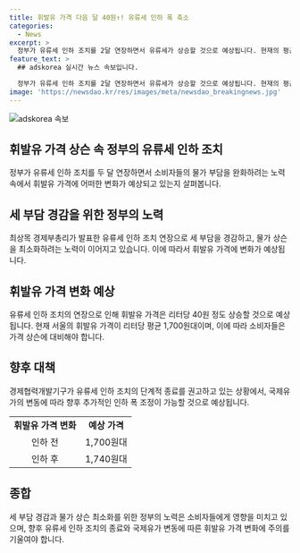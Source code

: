 ```yaml
---
title: 휘발유 가격 다음 달 40원↑! 유류세 인하 폭 축소
categories:
  - News
excerpt: >
  정부가 유류세 인하 조치를 2달 연장하면서 유류세가 상승할 것으로 예상됩니다. 현재의 평균 1,700원대의 휘발유가격은 40원 정도 상승할 것으로 보입니다. 최상목 경제부총리는 다음 달부터 휘발유 20%, 경유 30%로 인하폭을 축소할 예정이며, 유류세 인하로 관련 세수는 연간 5조 원가량 줄었으며, 이는 재정에 미치는 영향을 고려한 조치로 보입니다. 또한 유류세 인하 조치의 단계적 종료를 권고하고 있다고 밝혔습니다.
feature_text: >
  ## adskorea 실시간 뉴스 속보입니다.

  정부가 유류세 인하 조치를 2달 연장하면서 유류세가 상승할 것으로 예상됩니다. 현재의 평균 1,700원대의 휘발유가격은 40원 정도 상승할 것으로 보입니다. 최상목 경제부총리는 다음 달부터 휘발유 20%, 경유 30%로 인하폭을 축소할 예정이며, 유류세 인하로 관련 세수는 연간 5조 원가량 줄었으며, 이는 재정에 미치는 영향을 고려한 조치로 보입니다. 또한 유류세 인하 조치의 단계적 종료를 권고하고 있다고 밝혔습니다.
image: 'https://newsdao.kr/res/images/meta/newsdao_breakingnews.jpg'
---
```


<p><img src="https://newsdao.kr/res/images/meta/newsdao_breakingnews.jpg" alt="adskorea 속보" /></p>

<h2 data-ke-size="size26">휘발유 가격 상슨 속 정부의 유류세 인하 조치</h2>

<p data-ke-size="size16">정부가 유류세 인하 조치를 두 달 연장하면서 소비자들의 물가 부담을 완화하려는 노력 속에서 휘발유 가격에 어떠한 변화가 예상되고 있는지 살펴봅니다.</p>

<h2 data-ke-size="size24">세 부담 경감을 위한 정부의 노력</h2>

<p data-ke-size="size16">최상목 경제부총리가 발표한 유류세 인하 조치 연장으로 세 부담을 경감하고, 물가 상슨을 최소화하려는 노력이 이어지고 있습니다. 이에 따라서 휘발유 가격에 변화가 예상됩니다.</p>

<h2 data-ke-size="size24">휘발유 가격 변화 예상</h2>

<p data-ke-size="size16">유류세 인하 조치의 연장으로 인해 휘발유 가격은 리터당 40원 정도 상승할 것으로 예상됩니다. 현재 서울의 휘발유 가격이 리터당 평균 1,700원대이며, 이에 따라 소비자들은 가격 상슨에 대비해야 합니다.</p>

<h2 data-ke-size="size24">향후 대책</h2>

<p data-ke-size="size16">경제협력개발기구가 유류세 인하 조치의 단계적 종료를 권고하고 있는 상황에서, 국제유가의 변동에 따라 향후 추가적인 인하 폭 조정이 가능할 것으로 예상됩니다.</p>

<table>
    <tr>
        <td style="text-align: center; height: 17px;"><b>휘발유 가격 변화</b></td>
        <td style="text-align: center; height: 17px;"><b>예상 가격</b></td>
    </tr>
    <tr>
        <td style="text-align: center; height: 17px;">인하 전</td>
        <td style="text-align: center; height: 17px;">1,700원대</td>
    </tr>
    <tr>
        <td style="text-align: center; height: 17px;">인하 후</td>
        <td style="text-align: center; height: 17px;">1,740원대</td>
    </tr>
</table>

<h2 data-ke-size="size24">종합</h2>

<p data-ke-size="size16">세 부담 경감과 물가 상슨 최소화를 위한 정부의 노력은 소비자들에게 영향을 미치고 있으며, 향후 유류세 인하 조치의 종료와 국제유가 변동에 따른 휘발유 가격 변화에 주의를 기울여야 합니다.</p>

